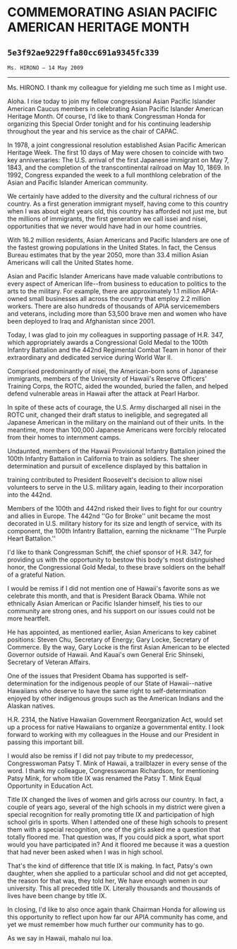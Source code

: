 # COMMEMORATING ASIAN PACIFIC AMERICAN HERITAGE MONTH
## `5e3f92ae9229ffa80cc691a9345fc339`
`Ms. HIRONO — 14 May 2009`

---


Ms. HIRONO. I thank my colleague for yielding me such time as I might 
use.

Aloha. I rise today to join my fellow congressional Asian Pacific 
Islander American Caucus members in celebrating Asian Pacific Islander 
American Heritage Month. Of course, I'd like to thank Congressman Honda 
for organizing this Special Order tonight and for his continuing 
leadership throughout the year and his service as the chair of CAPAC.

In 1978, a joint congressional resolution established Asian Pacific 
American Heritage Week. The first 10 days of May were chosen to 
coincide with two key anniversaries: The U.S. arrival of the first 
Japanese immigrant on May 7, 1843, and the completion of the 
transcontinental railroad on May 10, 1869. In 1992, Congress expanded 
the week to a full monthlong celebration of the Asian and Pacific 
Islander American community.

We certainly have added to the diversity and the cultural richness of 
our country. As a first generation immigrant myself, having come to 
this country when I was about eight years old, this country has 
afforded not just me, but the millions of immigrants, the first 
generation we call issei and nisei, opportunities that we never would 
have had in our home countries.

With 16.2 million residents, Asian Americans and Pacific Islanders 
are one of the fastest growing populations in the United States. In 
fact, the Census Bureau estimates that by the year 2050, more than 33.4 
million Asian Americans will call the United States home.

Asian and Pacific Islander Americans have made valuable contributions 
to every aspect of American life--from business to education to 
politics to the arts to the military. For example, there are 
approximately 1.1 million APIA-owned small businesses all across the 
country that employ 2.2 million workers. There are also hundreds of 
thousands of APIA servicemembers and veterans, including more than 
53,500 brave men and women who have been deployed to Iraq and 
Afghanistan since 2001.


Today, I was glad to join my colleagues in supporting passage of H.R. 
347, which appropriately awards a Congressional Gold Medal to the 100th 
Infantry Battalion and the 442nd Regimental Combat Team in honor of 
their extraordinary and dedicated service during World War II.

Comprised predominantly of nisei, the American-born sons of Japanese 
immigrants, members of the University of Hawaii's Reserve Officers' 
Training Corps, the ROTC, aided the wounded, buried the fallen, and 
helped defend vulnerable areas in Hawaii after the attack at Pearl 
Harbor.

In spite of these acts of courage, the U.S. Army discharged all nisei 
in the ROTC unit, changed their draft status to ineligible, and 
segregated all Japanese American in the military on the mainland out of 
their units. In the meantime, more than 100,000 Japanese Americans were 
forcibly relocated from their homes to internment camps.

Undaunted, members of the Hawaii Provisional Infantry Battalion 
joined the 100th Infantry Battalion in California to train as soldiers. 
The sheer determination and pursuit of excellence displayed by this 
battalion in


training contributed to President Roosevelt's decision to allow nisei 
volunteers to serve in the U.S. military again, leading to their 
incorporation into the 442nd.

Members of the 100th and 442nd risked their lives to fight for our 
country and allies in Europe. The 442nd ''Go for Broke'' unit became 
the most decorated in U.S. military history for its size and length of 
service, with its component, the 100th Infantry Battalion, earning the 
nickname ''The Purple Heart Battalion.''

I'd like to thank Congressman Schiff, the chief sponsor of H.R. 347, 
for providing us with the opportunity to bestow this body's most 
distinguished honor, the Congressional Gold Medal, to these brave 
soldiers on the behalf of a grateful Nation.

I would be remiss if I did not mention one of Hawaii's favorite sons 
as we celebrate this month, and that is President Barack Obama. While 
not ethnically Asian American or Pacific Islander himself, his ties to 
our community are strong ones, and his support on our issues could not 
be more heartfelt.

He has appointed, as mentioned earlier, Asian Americans to key 
cabinet positions: Steven Chu, Secretary of Energy; Gary Locke, 
Secretary of Commerce. By the way, Gary Locke is the first Asian 
American to be elected Governor outside of Hawaii. And Kauai's own 
General Eric Shinseki, Secretary of Veteran Affairs.

One of the issues that President Obama has supported is self-
determination for the indigenous people of our State of Hawaii--native 
Hawaiians who deserve to have the same right to self-determination 
enjoyed by other indigenous groups such as the American Indians and the 
Alaskan natives.

H.R. 2314, the Native Hawaiian Government Reorganization Act, would 
set up a process for native Hawaiians to organize a governmental 
entity. I look forward to working with my colleagues in the House and 
our President in passing this important bill.

I would also be remiss if I did not pay tribute to my predecessor, 
Congresswoman Patsy T. Mink of Hawaii, a trailblazer in every sense of 
the word. I thank my colleague, Congresswoman Richardson, for 
mentioning Patsy Mink, for whom title IX was renamed the Patsy T. Mink 
Equal Opportunity in Education Act.

Title IX changed the lives of women and girls across our country. In 
fact, a couple of years ago, several of the high schools in my district 
were given a special recognition for really promoting title IX and 
participation of high school girls in sports. When I attended one of 
these high schools to present them with a special recognition, one of 
the girls asked me a question that totally floored me. That question 
was, If you could pick a sport, what sport would you have participated 
in? And it floored me because it was a question that had never been 
asked when I was in high school.

That's the kind of difference that title IX is making. In fact, 
Patsy's own daughter, when she applied to a particular school and did 
not get accepted, the reason for that was, they told her, We have 
enough women in our university. This all preceded title IX. Literally 
thousands and thousands of lives have been change by title IX.

In closing, I'd like to also once again thank Chairman Honda for 
allowing us this opportunity to reflect upon how far our APIA community 
has come, and yet we must remember how much further our community has 
to go.

As we say in Hawaii, mahalo nui loa.